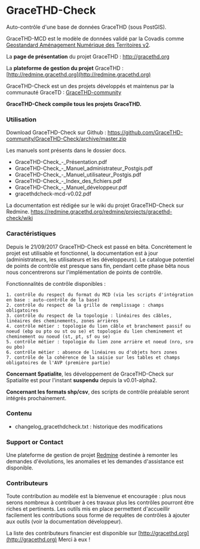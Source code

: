 # GraceTHD-Check
Auto-contrôle d'une base de données GraceTHD (sous PostGIS).

GraceTHD-MCD est le modèle de données validé par la Covadis comme [Geostandard Aménagement Numérique des Territoires v2](http://www.geoinformations.developpement-durable.gouv.fr/standard-covadis-amenagement-numerique-des-a3300.html). 

La **page de présentation** du projet GraceTHD : http://gracethd.org

La **plateforme de gestion du projet** GraceTHD : [http://redmine.gracethd.org](http://redmine.gracethd.org)

GraceTHD-Check est un des projets développés et maintenus par la communauté GraceTD : [GraceTHD-community](https://github.com/GraceTHD-community)

**GraceTHD-Check compile tous les projets GraceTHD.** 

### Utilisation

Download GraceTHD-Check sur Github : 
https://github.com/GraceTHD-community/GraceTHD-Check/archive/master.zip

Les manuels sont présents dans le dossier docs. 
* GraceTHD-Check_-_Présentation.pdf
* GraceTHD-Check_-_Manuel_administrateur_Postgis.pdf
* GraceTHD-Check_-_Manuel_utilisateur_Postgis.pdf
* GraceTHD-Check_-_Index_des_fichiers.pdf
* GraceTHD-Check_-_Manuel_développeur.pdf
* gracethdcheck-mcd-v0.02.pdf

La documentation est rédigée sur le wiki du projet GraceTHD-Check sur Redmine. 
https://redmine.gracethd.org/redmine/projects/gracethd-check/wiki

### Caractéristiques

Depuis le 21/09/2017 GraceTHD-Check est passé en bêta. Concrètement le projet est utilisable et fonctionnel, la documentation est à jour (administrateurs, les utilisateurs et les développeurs). Le catalogue potentiel de points de contrôle est presque sans fin, pendant cette phase bêta nous nous concentrerons sur l'implémentation de points de contrôle. 

Fonctionnalités de contrôle disponibles :

    1. contrôle du respect du format du MCD (via les scripts d'intégration en base : auto-contrôle de la base)
    2. contrôle du respect de la grille de remplissage : champs obligatoires
    3. contrôle du respect de la topologie : linéaires des câbles, linéaires des cheminements, zones arrières
    4. contrôle métier : topologie du lien câble et branchement passif ou noeud (ebp ou pto ou st ou se) et topologie du lien cheminement et cheminement ou noeud (st, pt, sf ou se)
    5. contrôle métier : topologie du lien zone arrière et noeud (nro, sro ou pbo)
    6. contrôle métier : absence de linéaires ou d'objets hors zones
    7. contrôle de la cohérence de la saisie sur les tables et champs obligatoires de l'AVP (première partie)

**Concernant Spatialite**, les développement de GraceTHD-Check sur Spatialite est pour l'instant **suspendu** depuis la v0.01-alpha2. 

**Concernant les formats shp/csv**, des scripts de contrôle préalable seront intégrés prochainement. 

### Contenu
* changelog_gracethdcheck.txt : historique des modifications

### Support or Contact
Une plateforme de gestion de projet [Redmine](http://redmine.gracethd.org) destinée à remonter les demandes d'évolutions, les anomalies et les demandes d'assistance est disponible. 

### Contributeurs

Toute contribution au modèle est la bienvenue et encouragée : plus nous serons nombreux à contribuer à ces travaux plus les contrôles pourront être riches et pertinents. 
Les outils mis en place permettent d'accueillir facilement les contributions sous forme de requêtes de contrôles à ajouter aux outils (voir la documentation développeur).

La liste des contributeurs financier est disponible sur [http://gracethd.org](http://gracethd.org)
Merci à eux ! 
